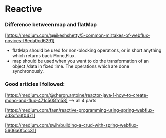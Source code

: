 # Reactive

### Difference between map and flatMap 
[https://medium.com/@nikeshshetty/5-common-mistakes-of-webflux-novices-f8eda0cd6291]
* flatMap should be used for non-blocking operations, or in short anything which returns back Mono,Flux.
* map should be used when you want to do the transformation of an object /data in fixed time. The operations 
which are done synchronously.

### Good articles I followed:
[https://medium.com/@cheron.antoine/reactor-java-1-how-to-create-mono-and-flux-471c505fa158] --> all 4 parts

[https://medium.com/faun/reactive-programming-using-spring-webflux-ad3cfc6f0471]

[https://medium.com/swlh/building-a-crud-with-spring-webflux-5606a0fccc31]
